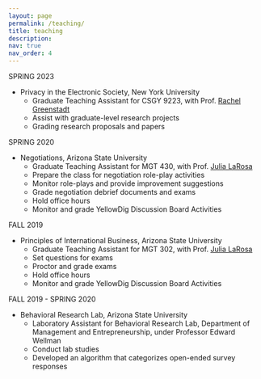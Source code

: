 ```yaml
---
layout: page
permalink: /teaching/
title: teaching
description: 
nav: true
nav_order: 4
---
```


SPRING 2023
- Privacy in the Electronic Society, New York University
    - Graduate Teaching Assistant for CSGY 9223, with Prof. <a href="https://engineering.nyu.edu/faculty/rachel-greenstadt">Rachel Greenstadt</a>
    - Assist with graduate-level research projects 
    - Grading research proposals and papers

SPRING 2020
- Negotiations, Arizona State University
    - Graduate Teaching Assistant for MGT 430, with Prof. <a href="https://search.asu.edu/profile/3186197">Julia LaRosa</a>
    - Prepare the class for negotiation role-play activities
    - Monitor role-plays and provide improvement suggestions
    - Grade negotiation debrief documents and exams
    - Hold office hours
    - Monitor and grade YellowDig Discussion Board Activities


FALL 2019
- Principles of International Business, Arizona State University
    - Graduate Teaching Assistant for MGT 302, with Prof. <a href="https://search.asu.edu/profile/3186197">Julia LaRosa</a>
    - Set questions for exams
    - Proctor and grade exams
    - Hold office hours
    - Monitor and grade YellowDig Discussion Board Activities

FALL 2019 - SPRING 2020
- Behavioral Research Lab, Arizona State University
    - Laboratory Assistant for Behavioral Research Lab, Department of Management and Entrepreneurship, under Professor Edward Wellman
    - Conduct lab studies
    - Developed an algorithm that categorizes open-ended survey responses